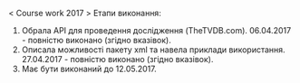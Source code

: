 < Course work 2017 >
Етапи виконання:
1.  Обрала API для проведення дослідження (TheTVDB.com).
    06.04.2017 - повністю виконано (згідно вказівок).
2.  Описала можливості пакету xml та навела приклади використання.
    27.04.2017 - повністю виконано (згідно вказівок).
3.  Має бути виконаний до 12.05.2017.